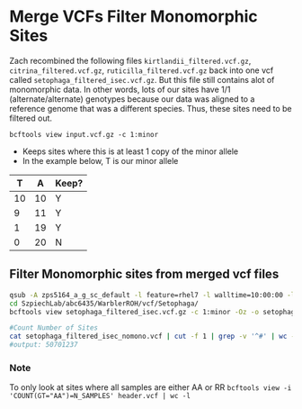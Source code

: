 # Merge VCFs Filter Monomorphic Sites
Zach recombined the following files `kirtlandii_filtered.vcf.gz`, `citrina_filtered.vcf.gz`, `ruticilla_filtered.vcf.gz` back into one vcf called `setophaga_filtered_isec.vcf.gz`. But this file still contains alot of monomorphic data. In other words, lots of our sites have 1/1 (alternate/alternate) genotypes because our data was aligned to a reference genome that was a different species. Thus, these sites need to be filtered out. 

`bcftools view input.vcf.gz -c 1:minor`
* Keeps sites where this is at least 1 copy of the minor allele 
* In the example below, T is our minor allele

|T|A| Keep?
|--|--|--|
|10|10|Y
|9|11|Y
|1|19|Y
|0|20|N

## Filter Monomorphic sites from merged vcf files
```bash 
qsub -A zps5164_a_g_sc_default -l feature=rhel7 -l walltime=10:00:00 -l nodes=1:ppn=1 -l mem=100gb -I
cd SzpiechLab/abc6435/WarblerROH/vcf/Setophaga/
bcftools view setophaga_filtered_isec.vcf.gz -c 1:minor -Oz -o setophaga_filtered_isec_nomono.vcf.gz

#Count Number of Sites
cat setophaga_filtered_isec_nomono.vcf | cut -f 1 | grep -v '^#' | wc -l
#output: 50701237
```
### Note
To only look at sites where all samples are either AA or RR
`bcftools view -i 'COUNT(GT="AA")=N_SAMPLES' header.vcf | wc -l`
